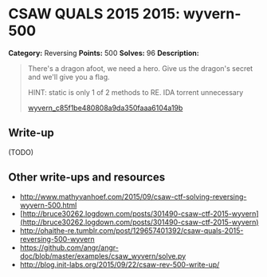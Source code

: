# CSAW QUALS 2015 2015: wyvern-500

**Category:** Reversing
**Points:** 500
**Solves:** 96
**Description:**

> There's a dragon afoot, we need a hero. Give us the dragon's secret and we'll give you a flag.
>
> HINT: static is only 1 of 2 methods to RE. IDA torrent unnecessary
>
> [wyvern_c85f1be480808a9da350faaa6104a19b](wyvern_c85f1be480808a9da350faaa6104a19b)
>
>


## Write-up

(TODO)

## Other write-ups and resources

* <http://www.mathyvanhoef.com/2015/09/csaw-ctf-solving-reversing-wyvern-500.html>
* [http://bruce30262.logdown.com/posts/301490-csaw-ctf-2015-wyvern](http://bruce30262.logdown.com/posts/301490-csaw-ctf-2015-wyvern)
* <http://ohaithe-re.tumblr.com/post/129657401392/csaw-quals-2015-reversing-500-wyvern>
* <https://github.com/angr/angr-doc/blob/master/examples/csaw_wyvern/solve.py>
* <http://blog.init-labs.org/2015/09/22/csaw-rev-500-write-up/>

